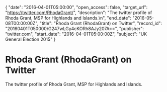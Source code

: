 {
  "date": "2016-04-01T05:00:00", 
  "open_access": false, 
  "target_url": "https://twitter.com/RhodaGrant/", 
  "description": "The twitter profile of Rhoda Grant, MSP for Highlands and Islands.\n", 
  "end_date": "2016-05-08T00:00:00Z", 
  "title": "Rhoda Grant (RhodaGrant) on Twitter", 
  "record_id": "20160401T050000/G247wLGy4cKORh8AJy207A==", 
  "publisher": "twitter.com", 
  "start_date": "2016-04-01T05:00:00Z", 
  "subject": "UK General Election 2015"
}

# Rhoda Grant (RhodaGrant) on Twitter

The twitter profile of Rhoda Grant, MSP for Highlands and Islands.
